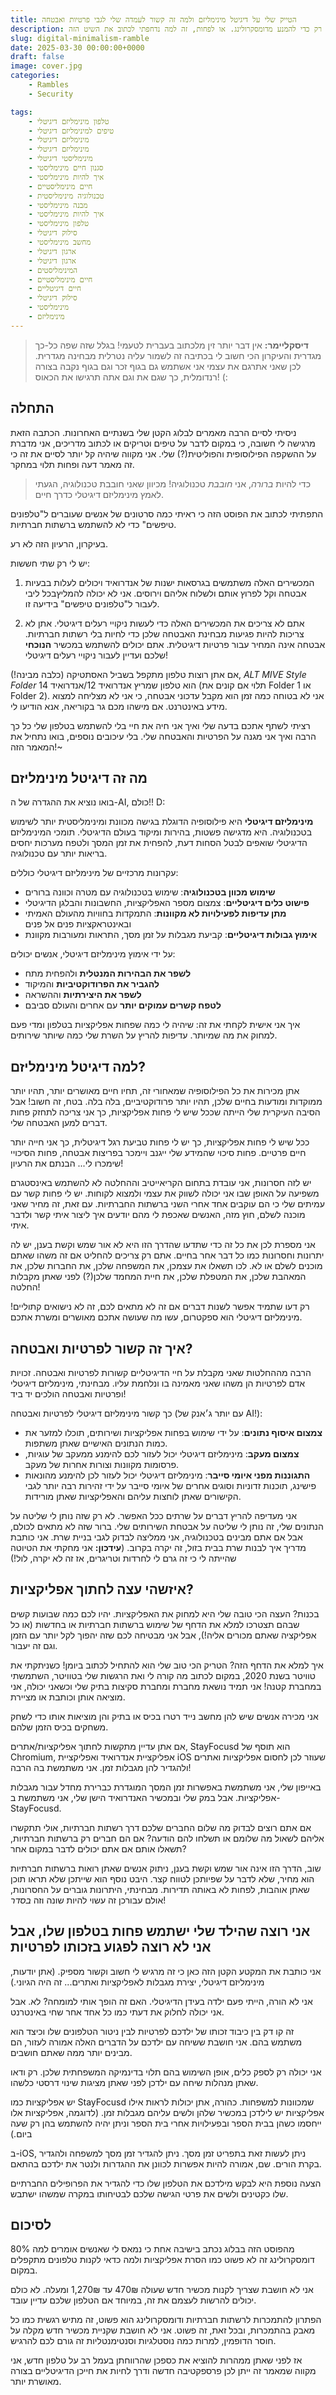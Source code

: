 ```yaml
---
title: הטייק שלי על דיגיטל מינימליזם ולמה זה קשור לעמדה שלי לגבי פרטיות ואבטחה
description: בכנות, זה פשוט חפירה על למה אתם לא צריכים לקנות טלפונים מתקפלים רק כדי להמנע מדומסקרולינג. או לפחות, זה למה נדחפתי לכתוב את השיט הזה. x)
slug: digital-minimalism-ramble
date: 2025-03-30 00:00:00+0000
draft: false
image: cover.jpg
categories:
    - Rambles
    - Security

tags:
    - טלפון מינימליזם דיגיטלי
    - טיפים למינימליזם דיגיטלי
    - מינימליזם דיגיטלי
    - מינימליזם דיגיטלי
    - מינימליסטי דיגיטלי
    - סגנון חיים מינימליסטי
    - איך להיות מינימליסטי 
    - חיים מינימליסטיים 
    - טכנולוגיה מינימליסטית 
    - מבנה מינימליסטי 
    - איך להיות מינימליסטי 
    - טלפון מינימליסטי 
    - סילוק דיגיטלי 
    - מחשב מינימליסטי 
    - ארגון דיגיטלי 
    - ארגון דיגיטלי 
    - המינימליסטים 
    - חיים מינימליסטיים 
    - חיים דיגיטליים 
    - סילוק דיגיטלי 
    - מינימליסטי 
    - מינימליזם
---
```


> **דיסקליימר:** אין דבר יותר זין מלכתוב בעברית לטעמי! בגלל שזה שפה כל-כך מגדרית והעיקרון הכי חשוב לי בכתיבה זה לשמור עליה נטרלית מבחינה מגדרית. לכן שאני אתרגם את עצמי אני אשתמש גם בגוף זכר וגם בגוף נקבה בצורה רנדומלית, כך שגם את וגם אתה תרגישו את הכאוס! (:

## התחלה
ניסיתי לסיים הרבה מאמרים לבלוג הקטן שלי בשנתיים האחרונות. הכתבה הזאת מרגישה לי חשובה, כי במקום לדבר על טיפים וטריקים או לכתוב מדריכים, אני מדברת על ההשקפה הפילוסופית והפוליטית(?) שלי. אני מקווה שיהיה קל יותר לסיים את זה כי זה מאמר דעה ופחות תלוי במחקר.

> כדי להיות *ברורה*, אני *חובבת* טכנולוגיה! מכיוון שאני חובבת טכנולוגיה, הגעתי לאמץ מינימליזם דיגיטלי כדרך חיים.

התפתיתי לכתוב את הפוסט הזה כי ראיתי כמה סרטונים של אנשים שעוברים ל"טלפונים טיפשים" כדי לא להשתמש ברשתות חברתיות.

בעיקרון, הרעיון הזה לא רע.

יש לי רק שתי חששות:
1. המכשירים האלה משתמשים בגרסאות ישנות של אנדרואיד ויכולים לעלות בבעיות אבטחה וקל לפרוץ אותם ולשלוח אליהם וירוסים. אני לא יכולה להמליץ ​​בכל ליבי לעבור ל"טלפונים טיפשים" בידיעה זו.

2. אתם לא צריכים את המכשירים האלה כדי לעשות ניקויי רעלים דיגיטלי. אתן לא צריכות להיות פגיעות מבחינת האבטחה שלכן כדי לחיות בלי רשתות חברתיות. אבטחה אינה המחיר עבור פרטיות דיגיטלית. אתם יכולים להשתמש במכשיר **הנוכחי** שלכם ועדיין לעבור ניקויי רעלים דיגיטלי!

אם אתן רוצות טלפון מתקפל בשביל האסתטיקה (כלבה מבינה!), *ALT MIVE Style Folder* הוא טלפון שמריץ אנדרואיד 12/אנדרואיד 14 (תלוי אם קונים את Folder 1 או Folder 2). אני לא בטוחה כמה זמן הוא מקבל עדכוני אבטחה, כי אני לא מצליחה למצוא מידע באינטרנט. אם מישהו מכם גר בקוריאה, אנא הודיעו לי.

רציתי לשתף אתכם בדעה שלי ואיך אני חיה את חיי בלי להשתמש בטלפון שלי כל כך הרבה ואיך אני מגנה על הפרטיות והאבטחה שלי. בלי עיכובים נוספים, בואו נתחיל את המאמר הזה!~

## מה זה דיגיטל מינימליזם
 בואו נוציא את ההגדרה של ה-AI, כולם!! D:

**מינימליזם דיגיטלי** היא פילוסופיה הדוגלת בגישה מכוונת ומינימליסטית יותר לשימוש בטכנולוגיה. היא מדגישה פשטות, בהירות ומיקוד בעולם הדיגיטלי. תומכי המינימליזם הדיגיטלי שואפים לבטל הסחות דעת, להפחית את זמן המסך ולטפח מערכות יחסים בריאות יותר עם טכנולוגיה.

עקרונות מרכזיים של מינימליזם דיגיטלי כוללים:

* **שימוש מכוון בטכנולוגיה**: שימוש בטכנולוגיה עם מטרה וכוונה ברורים
* **פישוט כלים דיגיטליים**: צמצום מספר האפליקציות, החשבונות והבלגן הדיגיטלי
* **מתן עדיפות לפעילויות לא מקוונות**: התמקדות בחוויות מהעולם האמיתי ובאינטראקציות פנים אל פנים
* **אימוץ גבולות דיגיטליים**: קביעת מגבלות על זמן מסך, התראות ומעורבות מקוונת

על ידי אימוץ מינימליזם דיגיטלי, אנשים יכולים:

* **לשפר את הבהירות המנטלית** ולהפחית מתח
* **להגביר את הפרודוקטיביות** והמיקוד
* **לשפר את היצירתיות** וההשראה
* **לטפח קשרים עמוקים יותר** עם אחרים והעולם סביבם

איך אני אישית לקחתי את זה: שיהיה לי כמה שפחות אפליקציות בטלפון ומדי פעם למחוק את מה שמיותר. עדיפות להריץ על השרת שלי כמה שיותר שירותים.

## למה דיגיטל מינימליזם?
אתן מכירות את כל הפילוסופיה שמאחורי זה, תחיו חיים מאושרים יותר, תהיו יותר ממוקדות ומודעות בחיים שלכן, תהיו יותר פרודוקטיביים, בלה בלה. בטח, זה חשוב! אבל הסיבה העיקרית שלי הייתה שככל שיש לי פחות אפליקציות, כך אני צריכה לתחזק פחות דברים למען האבטחה שלי.

ככל שיש לי פחות אפליקציות, כך יש לי פחות טביעת רגל דיגיטלית, כך אני חייה יותר חיים פרטיים. פחות סיכוי שהמידע שלי ייגנב ויימכר בפריצות אבטחה, פחות הסיכויי שימכרו לי... הבנתם את הרעיון!

יש לזה חסרונות, אני עובדת בתחום הקריאייטיב וההחלטה לא להשתמש באינסטגרם משפיעה על האופן שבו אני יכולה לשווק את עצמי ולמצוא לקוחות. יש לי פחות קשר עם עמיתים שלי כי הם עוקבים אחד אחרי השני ברשתות החברתיות. עם זאת, זה מחיר שאני מוכנה לשלם, חוץ מזה, האנשים שאכפת לי מהם יודעים איך ליצור איתי קשר ולדבר איתי.

אני מספרת לכן את כל זה כדי שתדעו שהדרך הזו היא לא אור שמש וקשת בענן, יש לה יתרונות וחסרונות כמו כל דבר אחר בחיים. אתם רק צריכים להחליט אם זה משהו שאתם מוכנים לשלם או לא. לכו תשאלו את עצמכן, את המשפחה שלכן, את החברות שלכן, את המאהבת שלכן, את המטפלת שלכן, את חיית המחמד שלכן(?) לפני שאתן מקבלות החלטה!

רק דעו שתמיד אפשר לשנות דברים אם זה לא מתאים לכם, זה לא נישואים קתוליים! מינימליזם דיגיטלי הוא ספקטרום, עשו מה שעושה אתכם מאושרים ומשרת אתכם.

## איך זה קשור לפרטיות ואבטחה?
הרבה מההחלטות שאני מקבלת על חיי הדיגיטליים קשורות לפרטיות ואבטחה. זכויות אדם לפרטיות הן משהו שאני מאמינה בו ונלחמת עליו. מבחינתי, מינימליזם דיגיטלי ופרטיות ואבטחה הולכים יד ביד!

כך קשור מינימליזם דיגיטלי לפרטיות ואבטחה (עם יותר ג׳אנק של AI!):

* **צמצום איסוף נתונים**: על ידי שימוש בפחות אפליקציות ושירותים, תוכלו למזער את כמות הנתונים האישיים שאתן משתפות.
* **צמצום מעקב**: מינימליזם דיגיטלי יכול לעזור לכם להימנע ממעקב של עוגיות, פרסומות מקוונות וצורות אחרות של מעקב.
* **התגוננות מפני איומי סייבר**: מינימליזם דיגיטלי יכול לעזור לכן להימנע מהונאות פישינג, תוכנות זדוניות וסוגים אחרים של איומי סייבר על ידי זהירות רבה יותר לגבי הקישורים שאתן לוחצות עליהם והאפליקציות שאתן מורידות.

אני מעדיפה להריץ דברים על שרתים ככל האפשר. לא רק שזה נותן לי שליטה על הנתונים שלי, זה נותן לי שליטה על אבטחת השירותים שלי. ברור שזה לא מתאים לכולם, אבל אם אתם מבינים בטכנולוגיה, אני ממליצה לבדוק לגבי בניית שרת. אני כותבת מדריך איך לבנות שרת בבית בזול, זה יקרה בקרוב. (**עידכון:** אני מחקתי את הטיוטה שהייתה לי כי זה גרם לי לחרדות וטריגרים, אז זה לא יקרה, לול!)

## איזשהי עצה לחתוך אפליקציות?
בכנות? העצה הכי טובה שלי היא למחוק את האפליקציות. יהיו לכם כמה שבועות קשים שבהם תצטרכו למלא את הדחף של שימוש ברשתות חברתיות או בחדשות (או כל אפליקציה שאתם מכורים אליה!), אבל אני מבטיחה לכם שזה יהפוך לקל יותר עם הזמן וגם זה יעבור.

איך למלא את הדחף הזה? הטריק הכי טוב שלי הוא להתחיל לכתוב ביומן! כשניתקתי את טוויטר בשנת 2020, במקום לכתוב מה קורה לי ואת הרגשות שלי בטוויטר, השתמשתי במחברת קטנה! אני תמיד נושאת מחברת ומחברת סקיצות בתיק שלי וכשאני יכולה, אני מוציאה אותן וכותבת או מציירת.

אני מכירה אנשים שיש להן מחשב נייד רטרו בכיס או בתיק והן מוציאות אותו כדי לשחק משחקים בכיס הזמן שלהם.

אם אתן עדיין מתקשות לחתוך אפליקציות/אתרים, StayFocusd הוא תוסף של Chromium, אפליקציית אנדרואיד ואפליקציית iOS שעוזר לכן לחסום אפליקציות ואתרים ולהגדיר להן מגבלות זמן. אני משתמשת בה הרבה!

באייפון שלי, אני משתמשת באפשרות זמן המסך המוגדרת כברירת מחדל עבור מגבלות אפליקציות. אבל במק שלי ובמכשיר האנדרואיד הישן שלי, אני משתמשת ב-StayFocusd.

אם אתם רוצים לבדוק מה שלום החברים שלכם דרך רשתות חברתיות, אולי תתקשרו אליהם לשאול מה שלומם או תשלחו להם הודעה? אם הם חברים רק ברשתות חברתיות, תשאלו אותם אם אתם יכולים לדבר במקום אחר?

שוב, הדרך הזו אינה אור שמש וקשת בענן, ניתוק אנשים שאתן רואות ברשתות חברתיות הוא מחיר, שלא לדבר על שפיותכן לטווח קצר. היבט נוסף הוא שייתכן שלא תראו תוכן שאתן אוהבות, לפחות לא באותה תדירות. מבחינתי, היתרונות גוברים על החסרונות, אולם עבורכן זה עשוי להיות שונה וזה *בסדר*!

## אני רוצה שהילד שלי ישתמש פחות בטלפון שלו, אבל אני לא רוצה לפגוע בזכותו לפרטיות
אני כותבת את המקטע הקטן הזה כאן כי זה מרגיש לי חשוב וקשור מספיק. (אתן יודעות, מינימליזם דיגיטלי, יצירת מגבלות לאפליקציות ואתרים... זה היה הגיוני.)

אני לא הורה, הייתי פעם ילדה בעידן הדיגיטלי. האם זה הופך אותי למומחה? לא. אבל אני יכולה לחלוק את דעתי כמו כל אחד אחר שחי באינטרנט.

זה קו דק בין כיבוד זכותו של ילדכם לפרטיות לבין ניטור הטלפונים שלו וכיצד הוא משתמש בהם. אני חושבת ששיחה עם ילדכם על הדברים האלה אמורה לעזור, הם מבינים יותר ממה שאתם חושבים.

אני יכולה רק לספק כלים, אופן השימוש בהם תלוי בדינמיקה המשפחתית שלכן. רק ודאו שאתן מנהלות שיחה עם ילדכן לפני שאתן מציגות שינוי דרסטי כלשהו.

יש אפליקציות כמו StayFocusd שמכוונות למשפחות. כהורה, אתן יכולות לראות אילו אפליקציות יש לילדכן במכשיר שלהן ולשים עליהם מגבלות זמן. (לדוגמה, אפליקציות אלו ייחסמו כשהן בבית הספר ובפעילויות אחרי בית הספר וניתן יהיה להשתמש בהן רק שעה ביום.)

ב-iOS, ניתן לעשות זאת בתפריט זמן מסך. ניתן להגדיר זמן מסך למשפחה ולהגדיר בקרת הורים. שם, אמורה להיות אפשרות לכוונן את ההגדרות ולנטר את ילדכם בהתאם.

הצעה נוספת היא לבקש מילדכם את הטלפון שלו כדי להגדיר את הפרופילים החברתיים שלו כקטינים ולשים את פרטי הגישה שלכם לבטיחותו במקרה שמשהו ישתבש.
## לסיכום
80% מהפוסט הזה בבלוג נכתב בישיבה אחת כי נמאס לי שאנשים אומרים למה דומסקרולינג זה לא פשוט כמו הסרת אפליקציות ולמה כדאי לקנות טלפונים מתקפלים במקום.

אני לא חושבת שצריך לקנות מכשיר חדש שעולה 470₪ עד 1,270₪ ומעלה. לא כולם יכולים להרשות לעצמם את זה, במיוחד אם הטלפון שלכם עדיין עובד.

הפתרון להתמכרות לרשתות חברתיות ודומסקרולינג הוא פשוט, זה מתיש רגשית כמו כל מאבק בהתמכרות, ובכל זאת, זה פשוט. אני לא חושבת שקניית מכשיר חדש מקלה על חוסר הדופמין, למרות כמה נוסטלגיות וסנטימנטליות זה גורם לכם להרגיש.

אז לפני שאתן ממהרות להוציא את כספכן שהרווחתן בעמל רב על טלפון חדש, אני מקווה שמאמר זה ייתן לכן פרספקטיבה חדשה ודרך לחיות את חייכן הדיגיטליים בצורה מאושרת יותר.